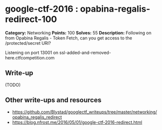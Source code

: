 # google-ctf-2016 : opabina-regalis-redirect-100

**Category:** Networking
**Points:** 100
**Solves:** 55
**Description:**
Following on from Opabina Regalis - Token Fetch, can you get access to the /protected/secret URI?

Listening on port 13001 on ssl-added-and-removed-here.ctfcompetition.com

## Write-up

(TODO)

## Other write-ups and resources

* https://github.com/Blystad/googlectf_writeups/tree/master/networking/opabina_regalis_redirect
* https://blog.nfrost.me/2016/05/01/google-ctf-2016-redirect.html
